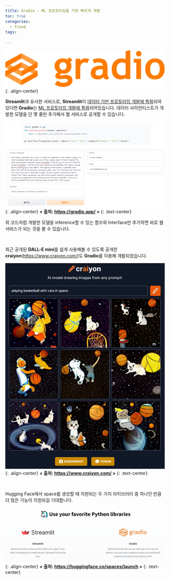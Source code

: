 ```yaml
---
title: Gradio - ML 프로토타입을 가장 빠르게 개발
toc: true
categories:
  - Trend
tags:
  
---
```


![](/assets/images/posts/2022-7-12-tistory-post-80/img-1.png){: .align-center}

**Streamlit**과 유사한 서비스로, **Streamlit**이 <u>데이터 기반 프로토타입 개발에 특화</u>되어있다면 **Gradio**는 <u>ML 프로토타입 개발에 특화</u>되어있습니다. 데이터 사이언티스트가 개발한 모델을 단 몇 줄만 추가해서 웹 서비스로 공개할 수 있습니다.

![](/assets/images/posts/2022-7-12-tistory-post-80/img-2.png){: .align-center}
**< 출처: <https://gradio.app/> >**
{: .text-center}

위 코드처럼 개발한 모델을 inference할 수 있는 함수와 Interface만 추가하면 바로 웹 서비스가 되는 것을 볼 수 있습니다.

<br>

최근 공개된 **DALL-E mini**를 쉽게 사용해볼 수 있도록 공개한 **craiyon**(<https://www.craiyon.com/>)도 **Gradio**를 이용해 개발되었습니다.

![](/assets/images/posts/2022-7-12-tistory-post-80/img-3.png){: .align-center}
**< 출처: <https://www.craiyon.com/> >**
{: .text-center}

<br>

Hugging Face에서 space를 생성할 때 지원되는 두 가지 라이브러리 중 하나인 만큼 더 많은 기능이 지원되길 기대합니다.

![](/assets/images/posts/2022-7-12-tistory-post-80/img-4.png){: .align-center}
**< 출처: https://huggingface.co/spaces/launch >**
{: .text-center}
